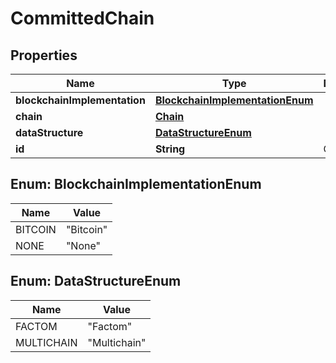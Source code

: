
# CommittedChain

## Properties
Name | Type | Description | Notes
------------ | ------------- | ------------- | -------------
**blockchainImplementation** | [**BlockchainImplementationEnum**](#BlockchainImplementationEnum) |  | 
**chain** | [**Chain**](Chain.md) |  |  [optional]
**dataStructure** | [**DataStructureEnum**](#DataStructureEnum) |  | 
**id** | **String** | Chain ID |  [optional]


<a name="BlockchainImplementationEnum"></a>
## Enum: BlockchainImplementationEnum
Name | Value
---- | -----
BITCOIN | &quot;Bitcoin&quot;
NONE | &quot;None&quot;


<a name="DataStructureEnum"></a>
## Enum: DataStructureEnum
Name | Value
---- | -----
FACTOM | &quot;Factom&quot;
MULTICHAIN | &quot;Multichain&quot;



